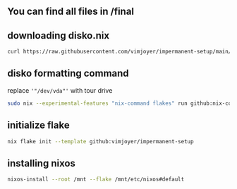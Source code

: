 ## You can find all files in /final

## downloading disko.nix
```bash
curl https://raw.githubusercontent.com/vimjoyer/impermanent-setup/main/final/disko.nix -O /tmp/disko.nix
```

## disko formatting command
replace `'"/dev/vda"'` with tour drive
```bash
sudo nix --experimental-features "nix-command flakes" run github:nix-community/disko -- --mode disko /tmp/disko.nix --arg device '"/dev/vda"'
```

## initialize flake
```bash
nix flake init --template github:vimjoyer/impermanent-setup
```

## installing nixos
```bash
nixos-install --root /mnt --flake /mnt/etc/nixos#default
```
